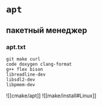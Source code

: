 # `apt`
## пакетный менеджер

### apt.txt 
```
git make curl
code doxygen clang-format
g++ flex bison
libreadline-dev
libsdl2-dev
libpmem-dev
```
![[cmake/apt]]
![[make/install#Linux]]
